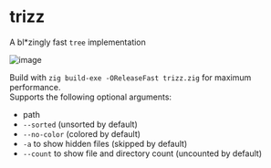 # trizz
A bl*zingly fast `tree` implementation

![image](https://user-images.githubusercontent.com/74069206/232853794-48cb8ee7-2f9a-4969-b923-0be9e1ad3a87.png)

Build with `zig build-exe -OReleaseFast trizz.zig` for maximum performance.\
Supports the following optional arguments:
- path
- `--sorted` (unsorted by default)
- `--no-color` (colored by default)
- `-a` to show hidden files (skipped by default)
- `--count` to show file and directory count (uncounted by default)
